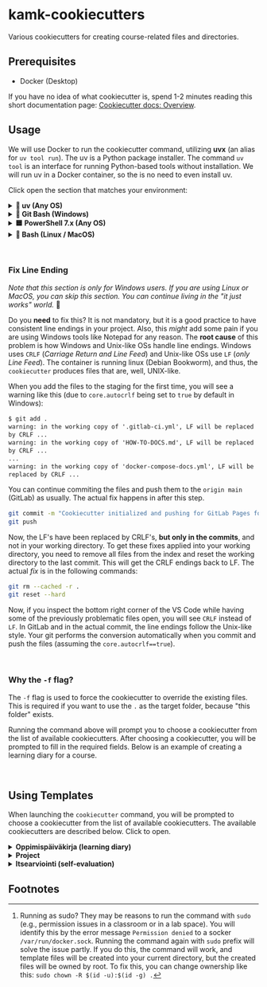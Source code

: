 # kamk-cookiecutters

Various cookiecutters for creating course-related files and directories.

## Prerequisites

* Docker (Desktop)

If you have no idea of what cookiecutter is, spend 1-2 minutes reading this short documentation page: [Cookiecutter docs: Overview](https://cookiecutter.readthedocs.io/en/latest/overview.html).

## Usage

We will use Docker to run the cookiecutter command, utilizing **uvx** (an alias for `uv tool run`). The uv is a Python package installer. The command `uv tool` is an interface for running Python-based tools without installation. We will run uv in a Docker container, so the is no need to even install uv. 

Click open the section that matches your environment:

<details>
<summary><strong>🐍 uv (Any OS)</strong></summary>
 

If you **do have** the actual uv (and uvx) installed, the command will be super short and it will also handle line-endings according to your OS without any extra steps. If not, use Docker as described below.

```bash
uvx cookiecutter gh:sourander/kamk-cookiecutters -f
```
</details>

<details>
<summary><strong>🔷 Git Bash (Windows)</strong></summary>

```bash
winpty docker run -it --rm \
-v "/$(pwd):/workspace" \
-w '//workspace' \
ghcr.io/astral-sh/uv:python3.11-bookworm \
uvx cookiecutter gh:sourander/kamk-cookiecutters -f
```

And then, push these to git and fix line endings as you. Read more at [#fix-line-endings](#fix-line-endings).

</details>

<details>
<summary><strong>🟦 PowerShell 7.x (Any OS)</strong></summary>

```powershell
docker run -it --rm `
-v "${PWD}:/workspace" `
-w /workspace `
ghcr.io/astral-sh/uv:python3.11-bookworm `
uvx cookiecutter gh:sourander/kamk-cookiecutters -f
```

And then, push these to git and fix line endings as you go. Read more at [#fix-line-endings](#fix-line-endings).



</details>


<details>
<summary><strong>🐧 Bash (Linux / MacOS)</strong></summary>

```bash
docker run -it --rm \
-v "$(pwd):/workspace" \
-w /workspace \
ghcr.io/astral-sh/uv:python3.11-bookworm \
uvx cookiecutter gh:sourander/kamk-cookiecutters -f
```

🔑 Running as sudo? Read more below. [^1]

</details>

&nbsp;

### Fix Line Ending

*Note that this section is only for Windows users. If you are using Linux or MacOS, you can skip this section. You can continue living in the "it just works" world.* 🌈

Do you **need** to fix this? It is not mandatory, but it is a good practice to have consistent line endings in your project. Also, this *might* add some pain if you are using Windows tools like Notepad for any reason. The **root cause** of this problem is how Windows and Unix-like OSs handle line endings. Windows uses `CRLF` (*Carriage Return and Line Feed*) and Unix-like OSs use `LF` (*only Line Feed*). The container is running linux (Debian Bookworm), and thus, the `cookiecutter` produces files that are, well, UNIX-like. 

When you add the files to the staging for the first time, you will see a warning like this (due to `core.autocrlf` being set to `true` by default in Windows):

```console
$ git add .
warning: in the working copy of '.gitlab-ci.yml', LF will be replaced by CRLF ...
warning: in the working copy of 'HOW-TO-DOCS.md', LF will be replaced by CRLF ...
...
warning: in the working copy of 'docker-compose-docs.yml', LF will be replaced by CRLF ...
```

You can continue commiting the files and push them to the `origin main` (GitLab) as usually. The actual fix happens in after this step.

```bash
git commit -m "Cookiecutter initialized and pushing for GitLab Pages for the first time"
git push
```

Now, the LF's have been replaced by CRLF's, **but only in the commits**, and not in your working directory. To get these fixes applied into your working directory, you need to remove all files from the index and reset the working directory to the last commit. This will get the CRLF endings back to LF. The actual *fix* is in the following commands:

```bash
git rm --cached -r .
git reset --hard
```

Now, if you inspect the bottom right corner of the VS Code while having some of the previously problematic files open, you will see `CRLF` instead of `LF`. In GitLab and in the actual commit, the line endings follow the Unix-like style. Your git performs the conversion automatically when you commit and push the files (assuming the `core.autocrlf==true`).

&nbsp;

### Why the `-f` flag?

The `-f` flag is used to force the cookiecutter to override the existing files. This is required if you want to use the `.` as the target folder, because "this folder" exists.

Running the command above will prompt you to choose a cookiecutter from the list of available cookiecutters. After choosing a cookiecutter, you will be prompted to fill in the required fields. Below is an example of creating a learning diary for a course.

&nbsp;

## Using Templates

When launching the `cookiecutter` command, you will be prompted to choose a cookiecutter from the list of available cookiecutters. The available cookiecutters are described below. Click to open.

<details>
<summary><strong>Oppimispäiväkirja (learning diary)</strong></summary>

![asciinema recording](doc-assets/cookiecutter.gif)

**Animaatio 1:** *Oppimispäiväkirja -mallin valinta ja täyttö.*

**TIP:** If you are interested in creating similar GIF animations, you can use tool `asciinema` for recording and `agg` for GIF conversion. The tools may not be compatible with Windows.

The steps and brief explanations are in the table below:

| Step              | Explanation                                                                       |
| ----------------- | --------------------------------------------------------------------------------- |
| Select a template | 1                                                                                 |
| Course name       | The name of the course you are in. The default value is always shown in brackets. |
| Course slug       | A slugified course name. You typically do not need to change this.                |
| Containing folder | The default is the current folder (`.`). Default requires the `-f` flag.          |
| Author            | Your Full Name.                                                                   |

How to write a learning diary? Read from [Oppimispäiväkirja 101](https://sourander.github.io/oat) (in Finnish).
</details>

<details>
<summary><strong>Project</strong></summary>

![asciinema recording](doc-assets/project-cookie.gif)

**Animaatio 1:** *Projekti -mallin valinta ja täyttö.*

The steps and brief explanations are in the table below:

| Step              | Explanation                                                                 |
| ----------------- | --------------------------------------------------------------------------- |
| Select a template | 2                                                                           |
| Course name       | The name of the course you are in.                                          |
| Group name        | The name of the group you are in.                                           |
| Group authors     | The names of the group members. Separate with a comma.                      |
| Project name      | The name of the project your group is building.                             |
| Project slug      | A slugified project name. Only use a-z and dash. No whitespace, no symbols. |
| Containing folder | The default is the current folder (`.`). Default requires the `-f` flag.    |

How to write a project documentation? The template itself includes a guide for this! Also, the introduction lesson of the course will guide you through the process. If not, ask your teacher.
</details>

<details>
<summary><strong>Itsearviointi (self-evaluation)</strong></summary>

The Itsearviointi example lacks the GIF-animation, since the process is similar to the previous ones. If you want to see what the Cookiecutter-prompting process looks like, check either of the previous examples. The questions and their descriptions are in the table below:

| Step              | Explanation                                                              |
| ----------------- | ------------------------------------------------------------------------ |
| Select a template | 3                                                                        |
| Course name       | The name of the course you are in.                                       |
| Course slug       | A slugified course name. You typically do not need to change this.       |
| Containing folder | The default is the current folder (`.`). Default requires the `-f` flag. |
| Author            | Your Full Name.                                                          |

</details>


## Footnotes

[^1]: Running as sudo? They may be reasons to run the command with `sudo` (e.g., permission issues in a classroom or in a lab space). You will identify this by the error message `Permission denied` to a socker `/var/run/docker.sock`. Running the command again with `sudo` prefix will solve the issue partly. If you do this, the command will work, and template files will be created into your current directory, but the created files will be owned by root. To fix this, you can change ownership like this: `sudo chown -R $(id -u):$(id -g) .`
